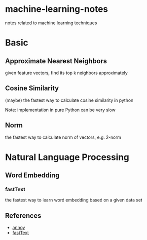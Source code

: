 # machine-learning-notes

notes related to machine learning techniques

# Basic

## Approximate Nearest Neighbors

given feature vectors, find its top k neighbors approximately

## Cosine Similarity

(maybe) the fastest way to calculate cosine similarity in python

Note: implementation in pure Python can be very slow

## Norm

the fastest way to calculate norm of vectors, e.g. 2-norm

# Natural Language Processing

## Word Embedding

### fastText

the fastest way to learn word embedding based on a given data set

## References

* [annoy](https://github.com/spotify/annoy)
* [fastText](https://github.com/facebookresearch/fastText)
